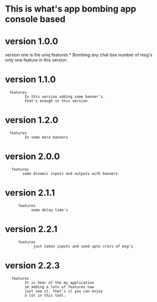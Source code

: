 # This is what's app bombing app console based
 


# version 1.0.0
   
   version one is the uniq 
     features 
          * Bombing any chat box number of msg's
          only one feature in this version


# version 1.1.0
      features 
             In this version adding some banner's.
             that's enough in this version


# version 1.2.0
      features 
             In some more banners 
                


# version 2.0.0
       features
            some dinamic inputs and outputs with banners


# version 2.1.1
          features 
                some delay time's 

# version 2.2.1
          features 
                 just taken inputs and send upto crors of msg's

# version 2.2.3 

       features 
             It is hear of the my application 
             im adding a lots of features now 
             just see it. that's it you can enjoy 
             a lot in this tool. 
             

